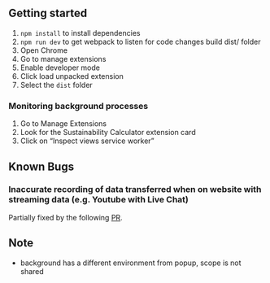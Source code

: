 
## Getting started
1. `npm install` to install dependencies
2. `npm run dev` to get webpack to listen for code changes build dist/ folder
3. Open Chrome
4. Go to manage extensions
5. Enable developer mode
6. Click load unpacked extension
7. Select the `dist` folder

### Monitoring background processes
1. Go to Manage Extensions
2. Look for the Sustainability Calculator extension card
3. Click on “Inspect views service worker”


## Known Bugs
### Inaccurate recording of data transferred when on website with streaming data (e.g. Youtube with Live Chat)

Partially fixed by the following [PR](https://github.com/Theodo-UK/sustainability-calculator/pull/22).

## Note
- background has a different environment from popup, scope is not shared